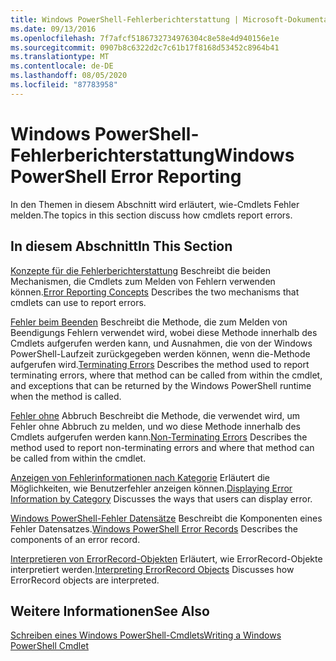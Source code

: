 ```yaml
---
title: Windows PowerShell-Fehlerberichterstattung | Microsoft-Dokumentation
ms.date: 09/13/2016
ms.openlocfilehash: 7f7afcf5186732734976304c8e58e4d940156e1e
ms.sourcegitcommit: 0907b8c6322d2c7c61b17f8168d53452c8964b41
ms.translationtype: MT
ms.contentlocale: de-DE
ms.lasthandoff: 08/05/2020
ms.locfileid: "87783958"
---
```

# <a name="windows-powershell-error-reporting"></a><span data-ttu-id="3f6fb-102">Windows PowerShell-Fehlerberichterstattung</span><span class="sxs-lookup"><span data-stu-id="3f6fb-102">Windows PowerShell Error Reporting</span></span>

<span data-ttu-id="3f6fb-103">In den Themen in diesem Abschnitt wird erläutert, wie-Cmdlets Fehler melden.</span><span class="sxs-lookup"><span data-stu-id="3f6fb-103">The topics in this section discuss how cmdlets report errors.</span></span>

## <a name="in-this-section"></a><span data-ttu-id="3f6fb-104">In diesem Abschnitt</span><span class="sxs-lookup"><span data-stu-id="3f6fb-104">In This Section</span></span>

<span data-ttu-id="3f6fb-105">[Konzepte für die Fehlerberichterstattung](./error-reporting-concepts.md) Beschreibt die beiden Mechanismen, die Cmdlets zum Melden von Fehlern verwenden können.</span><span class="sxs-lookup"><span data-stu-id="3f6fb-105">[Error Reporting Concepts](./error-reporting-concepts.md) Describes the two mechanisms that cmdlets can use to report errors.</span></span>

<span data-ttu-id="3f6fb-106">[Fehler beim Beenden](./terminating-errors.md) Beschreibt die Methode, die zum Melden von Beendigungs Fehlern verwendet wird, wobei diese Methode innerhalb des Cmdlets aufgerufen werden kann, und Ausnahmen, die von der Windows PowerShell-Laufzeit zurückgegeben werden können, wenn die-Methode aufgerufen wird.</span><span class="sxs-lookup"><span data-stu-id="3f6fb-106">[Terminating Errors](./terminating-errors.md) Describes the method used to report terminating errors, where that method can be called from within the cmdlet, and exceptions that can be returned by the Windows PowerShell runtime when the method is called.</span></span>

<span data-ttu-id="3f6fb-107">[Fehler ohne](./non-terminating-errors.md) Abbruch Beschreibt die Methode, die verwendet wird, um Fehler ohne Abbruch zu melden, und wo diese Methode innerhalb des Cmdlets aufgerufen werden kann.</span><span class="sxs-lookup"><span data-stu-id="3f6fb-107">[Non-Terminating Errors](./non-terminating-errors.md) Describes the method used to report non-terminating errors and where that method can be called from within the cmdlet.</span></span>

<span data-ttu-id="3f6fb-108">[Anzeigen von Fehlerinformationen nach Kategorie](./displaying-error-information.md) Erläutert die Möglichkeiten, wie Benutzerfehler anzeigen können.</span><span class="sxs-lookup"><span data-stu-id="3f6fb-108">[Displaying Error Information by Category](./displaying-error-information.md) Discusses the ways that users can display error.</span></span>

<span data-ttu-id="3f6fb-109">[Windows PowerShell-Fehler Datensätze](./windows-powershell-error-records.md) Beschreibt die Komponenten eines Fehler Datensatzes.</span><span class="sxs-lookup"><span data-stu-id="3f6fb-109">[Windows PowerShell Error Records](./windows-powershell-error-records.md) Describes the components of an error record.</span></span>

<span data-ttu-id="3f6fb-110">[Interpretieren von ErrorRecord-Objekten](./interpreting-errorrecord-objects.md) Erläutert, wie ErrorRecord-Objekte interpretiert werden.</span><span class="sxs-lookup"><span data-stu-id="3f6fb-110">[Interpreting ErrorRecord Objects](./interpreting-errorrecord-objects.md) Discusses how ErrorRecord objects are interpreted.</span></span>

## <a name="see-also"></a><span data-ttu-id="3f6fb-111">Weitere Informationen</span><span class="sxs-lookup"><span data-stu-id="3f6fb-111">See Also</span></span>

[<span data-ttu-id="3f6fb-112">Schreiben eines Windows PowerShell-Cmdlets</span><span class="sxs-lookup"><span data-stu-id="3f6fb-112">Writing a Windows PowerShell Cmdlet</span></span>](./writing-a-windows-powershell-cmdlet.md)
